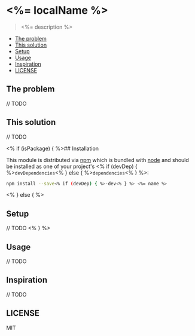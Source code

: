 # <%= localName %>

> <%= description %>

<!-- START doctoc generated TOC please keep comment here to allow auto update -->
<!-- DON'T EDIT THIS SECTION, INSTEAD RE-RUN doctoc TO UPDATE -->


- [The problem](#the-problem)
- [This solution](#this-solution)
- [Setup](#setup)
- [Usage](#usage)
- [Inspiration](#inspiration)
- [LICENSE](#license)

<!-- END doctoc generated TOC please keep comment here to allow auto update -->

## The problem

// TODO

## This solution

// TODO

<% if (isPackage) { %>## Installation

This module is distributed via [npm](https://www.npmjs.com) which is bundled with
[node](https://nodejs.org/en/) and should be installed as one of your project's <% if (devDep) {
%>`devDependencies`<% } else { %>`dependencies`<% } %>:

```sh
npm install --save<% if (devDep) { %>-dev<% } %> <%= name %>
```

<% } else { %>

## Setup

// TODO <% } %>

## Usage

// TODO

## Inspiration

// TODO

## LICENSE

MIT
